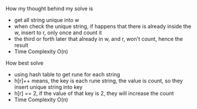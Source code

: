 How my thought behind my solve is

- get all string unique into w
- when check the unique string, if happens that there is already inside the w, insert to r, only once and count it
- the third or forth later that already in w, and r, won't count, hence the result
- Time Complexity O(n)

How best solve

- using hash table to get rune for each string
- h[r]++ means, the key is each rune string, the value is count, so they insert unique string into key
- h[r] == 2, if the value of that key is 2, they will increase the count
- Time Complexity O(n)